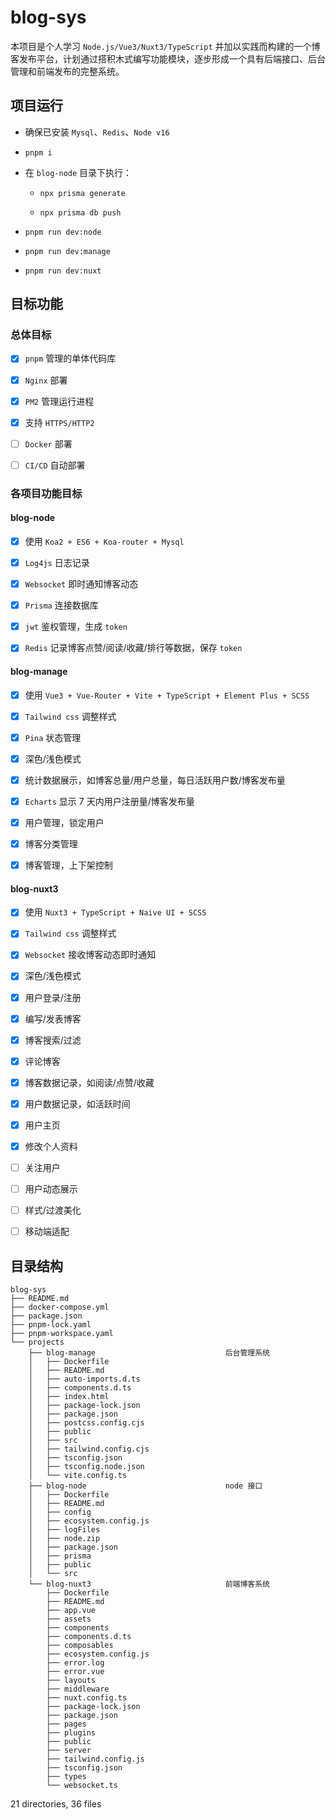 # blog-sys

本项目是个人学习 `Node.js/Vue3/Nuxt3/TypeScript` 并加以实践而构建的一个博客发布平台，计划通过搭积木式编写功能模块，逐步形成一个具有后端接口、后台管理和前端发布的完整系统。

## 项目运行

- 确保已安装 `Mysql`、`Redis`、`Node v16`

- `pnpm i`

- 在 `blog-node` 目录下执行：

  - `npx prisma generate`

  - `npx prisma db push`

- `pnpm run dev:node`

- `pnpm run dev:manage`

- `pnpm run dev:nuxt`

## 目标功能

### 总体目标

- [x] `pnpm` 管理的单体代码库

- [x] `Nginx` 部署

- [x] `PM2` 管理运行进程

- [x] 支持 `HTTPS/HTTP2`

- [ ] `Docker` 部署

- [ ] `CI/CD` 自动部署

### 各项目功能目标

#### blog-node

- [x] 使用 `Koa2 + ES6 + Koa-router + Mysql`

- [x] `Log4js` 日志记录

- [x] `Websocket` 即时通知博客动态

- [x] `Prisma` 连接数据库

- [x] `jwt` 鉴权管理，生成 `token`

- [x] `Redis` 记录博客点赞/阅读/收藏/排行等数据，保存 `token`

#### blog-manage

- [x] 使用 `Vue3 + Vue-Router + Vite + TypeScript + Element Plus + SCSS`

- [x] `Tailwind css` 调整样式

- [x] `Pina` 状态管理

- [x] 深色/浅色模式

- [x] 统计数据展示，如博客总量/用户总量，每日活跃用户数/博客发布量

- [x] `Echarts` 显示 7 天内用户注册量/博客发布量

- [x] 用户管理，锁定用户

- [x] 博客分类管理

- [x] 博客管理，上下架控制

#### blog-nuxt3

- [x] 使用 `Nuxt3 + TypeScript + Naive UI + SCSS`

- [x] `Tailwind css` 调整样式

- [x] `Websocket` 接收博客动态即时通知

- [x] 深色/浅色模式

- [x] 用户登录/注册

- [x] 编写/发表博客

- [x] 博客搜索/过滤

- [x] 评论博客

- [x] 博客数据记录，如阅读/点赞/收藏

- [x] 用户数据记录，如活跃时间

- [x] 用户主页

- [x] 修改个人资料

- [ ] 关注用户

- [ ] 用户动态展示

- [ ] 样式/过渡美化

- [ ] 移动端适配

## 目录结构

```
blog-sys
├── README.md
├── docker-compose.yml
├── package.json
├── pnpm-lock.yaml
├── pnpm-workspace.yaml
└── projects
    ├── blog-manage                             后台管理系统
    │   ├── Dockerfile
    │   ├── README.md
    │   ├── auto-imports.d.ts
    │   ├── components.d.ts
    │   ├── index.html
    │   ├── package-lock.json
    │   ├── package.json
    │   ├── postcss.config.cjs
    │   ├── public
    │   ├── src
    │   ├── tailwind.config.cjs
    │   ├── tsconfig.json
    │   ├── tsconfig.node.json
    │   └── vite.config.ts
    ├── blog-node                               node 接口
    │   ├── Dockerfile
    │   ├── README.md
    │   ├── config
    │   ├── ecosystem.config.js
    │   ├── logFiles
    │   ├── node.zip
    │   ├── package.json
    │   ├── prisma
    │   ├── public
    │   └── src
    └── blog-nuxt3                              前端博客系统
        ├── Dockerfile
        ├── README.md
        ├── app.vue
        ├── assets
        ├── components
        ├── components.d.ts
        ├── composables
        ├── ecosystem.config.js
        ├── error.log
        ├── error.vue
        ├── layouts
        ├── middleware
        ├── nuxt.config.ts
        ├── package-lock.json
        ├── package.json
        ├── pages
        ├── plugins
        ├── public
        ├── server
        ├── tailwind.config.js
        ├── tsconfig.json
        ├── types
        └── websocket.ts
```

21 directories, 36 files
